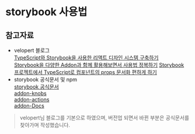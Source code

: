 # storybook 사용법

## 참고자료

- velopert 블로그 <br />
  [TypeScript와 Storybook을 사용한 리액트 디자인 시스템 구축하기](https://velog.io/@velopert/design-system-using-typescript-and-storybook) <br />
  [Storybook을 다양한 Addon과 함께 활용해보면서 사용법 정복하기](https://velog.io/@velopert/start-storybook)
  [Storybook 프로젝트에서 TypeScript로 컴포넌트의 props 문서화 편하게 하기](https://velog.io/@velopert/storybook-typescript-props-documentation)
- storybook 공식문서 및 npm <br />
  [storybook 공식문서](https://storybook.js.org/)
  <br />
  [addon-knobs](https://www.npmjs.com/package/@storybook/addon-knobs#available-knobs)<br />
  [addon-actions](https://www.npmjs.com/package/@storybook/addon-actions?activeTab=readme) <br />
  [addon-Docs](https://www.npmjs.com/package/@storybook/addon-docs) <br />

> velopert님 블로그를 기본으로 하였으며, 버전업 되면서 바뀐 부분은 공식문서를 찾아가며 작성했습니다.
